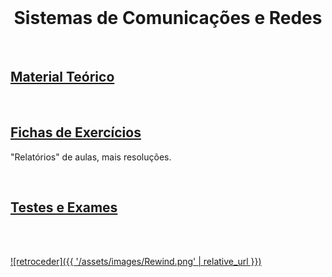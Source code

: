 <br>

<h1 align="center">Sistemas de Comunicações e Redes</h1>

<br>

## [Material Teórico](slides/README.md)

<br>

## [Fichas de Exercícios](fichas/README.md)
"Relatórios" de aulas, mais resoluções.

<br>

## [Testes e Exames](testes/README.md)

<br><br>

[![retroceder]({{ '/assets/images/Rewind.png' | relative_url }})](https://david81820.github.io/Recursos-LCC#ucs)
